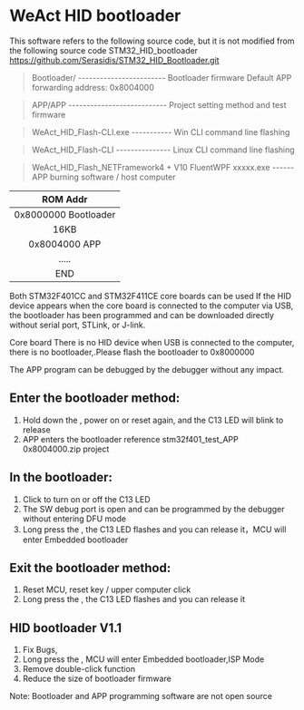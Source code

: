 
# WeAct HID bootloader

This software refers to the following source code, but it is not modified from the following source code
STM32_HID_bootloader https://github.com/Serasidis/STM32_HID_Bootloader.git

> Bootloader/  ------------------------  Bootloader firmware Default APP forwarding address: 0x8004000

> APP/APP   ---------------------------  Project setting method and test firmware

> WeAct_HID_Flash-CLI.exe  ----------- Win CLI command line flashing

> WeAct_HID_Flash-CLI  --------------- Linux CLI command line flashing

> WeAct_HID_Flash_NETFramework4 + V10 FluentWPF xxxxx.exe  ------  APP burning software / host computer

|ROM Addr|
|:--:|
|0x8000000 Bootloader|       
|16KB |        
|0x8004000 APP|  
|..... |
|END|

Both STM32F401CC and STM32F411CE core boards can be used
If the HID device appears when the core board is connected to the computer via USB, the bootloader has been programmed and can be downloaded directly without serial port, STLink, or J-link.

Core board There is no HID device when USB is connected to the computer, there is no bootloader,.Please flash the bootloader to 0x8000000

The APP program can be debugged by the debugger without any impact.

## Enter the bootloader method:
1. Hold down the <KEY key>, power on or reset again, and the C13 LED will blink to release
2. APP enters the bootloader reference stm32f401_test_APP 0x8004000.zip project

## In the bootloader:
1. <KEY key> Click to turn on or off the C13 LED
2. The SW debug port is open and can be programmed by the debugger without entering DFU mode
3. Long press the <KEY key>, the C13 LED flashes and you can release it，MCU will enter Embedded bootloader

## Exit the bootloader method:
1. Reset MCU, reset key / upper computer click <MCU reset>
2. Long press the <KEY key>, the C13 LED flashes and you can release it

## HID bootloader V1.1
1. Fix Bugs,
2. Long press the <KEY key>, MCU will enter Embedded bootloader,ISP Mode
3. Remove double-click function
4. Reduce the size of bootloader firmware

Note: Bootloader and APP programming software are not open source